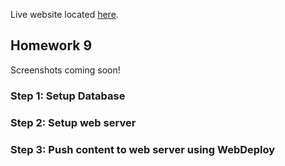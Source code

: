 Live website located [here](http://homework9app.azurewebsites.net).

## Homework 9
Screenshots coming soon!

### Step 1: Setup Database

### Step 2: Setup web server

### Step 3: Push content to web server using WebDeploy

